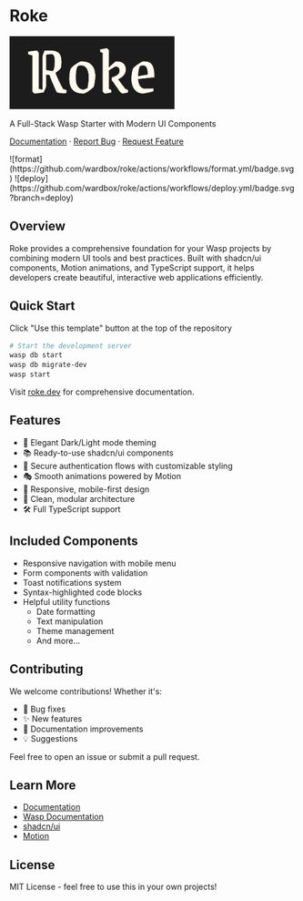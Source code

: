 # Roke

<div>
  <img height="128px" src="./src/static/roke.png" alt="Roke Logo" />

  <p>
    A Full-Stack Wasp Starter with Modern UI Components
  </p>

  <p>
    <a href="https://roke.dev">Documentation</a>
    ·
    <a href="https://github.com/wardbox/roke/issues">Report Bug</a>
    ·
    <a href="https://github.com/wardbox/roke/issues">Request Feature</a>
  </p>
    ![format](https://github.com/wardbox/roke/actions/workflows/format.yml/badge.svg)
    ![deploy](https://github.com/wardbox/roke/actions/workflows/deploy.yml/badge.svg?branch=deploy)
</div>

## Overview

Roke provides a comprehensive foundation for your Wasp projects by combining
modern UI tools and best practices. Built with shadcn/ui components, Motion
animations, and TypeScript support, it helps developers create beautiful,
interactive web applications efficiently.

## Quick Start

Click "Use this template" button at the top of the repository

```bash
# Start the development server
wasp db start
wasp db migrate-dev
wasp start
```

Visit [roke.dev](https://roke.dev) for comprehensive documentation.

## Features

- 🎨 Elegant Dark/Light mode theming
- 📚 Ready-to-use shadcn/ui components
- 🔐 Secure authentication flows with customizable styling
- 🎭 Smooth animations powered by Motion
- 📱 Responsive, mobile-first design
- 🧩 Clean, modular architecture
- 🛠️ Full TypeScript support

## Included Components

- Responsive navigation with mobile menu
- Form components with validation
- Toast notifications system
- Syntax-highlighted code blocks
- Helpful utility functions
  - Date formatting
  - Text manipulation
  - Theme management
  - And more...

## Contributing

We welcome contributions! Whether it's:

- 🐛 Bug fixes
- ✨ New features
- 📝 Documentation improvements
- 💡 Suggestions

Feel free to open an issue or submit a pull request.

## Learn More

- [Documentation](https://roke.dev)
- [Wasp Documentation](https://wasp-lang.dev)
- [shadcn/ui](https://ui.shadcn.com)
- [Motion](https://motion.dev)

## License

MIT License - feel free to use this in your own projects!
